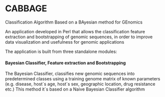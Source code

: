 # CABBAGE
Classification Algorithm Based on a BAyesian method for GEnomics

An application developed in Perl that allows the classification feature extraction and bootstrapping of genomic sequences, in order to improve data visualization and usefulness for genomic applications

The application is built from three standalone modules:
#### Bayesian Classifier, Feature extraction and Bootstrapping

The Bayesian Classifier, classifies new genomic sequences into predetermined classes using a training genome matrix of known parameters (e.g. disease, host´s age, host´s sex, geographic location, drug resistance etc.)
This method it´s based on a Naive Bayesian Classifier algorithm 

